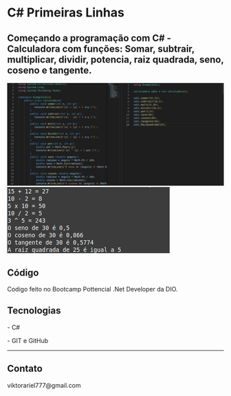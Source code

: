 # C# Primeiras Linhas
<h2>Começando a programação com C# - Calculadora com funções: Somar, subtrair, multiplicar, dividir, potencia, raiz quadrada, seno, coseno e tangente.</h2>


<img src="./img/img.png">
<img src="./img/dotnetrun.png">
<h2>Código</h2>
<p>Codigo feito no Bootcamp Pottencial .Net Developer da DIO.</p>

<h2>Tecnologias</h2>
<p>- C# </p>

<p>- GIT e GitHub </p>
<hr>
<h2>Contato</h2>
<p>viktorariel777@gmail.com</p>

